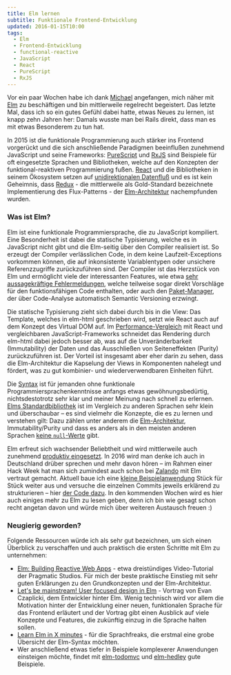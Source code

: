 ```yaml
---
title: Elm lernen
subtitle: Funktionale Frontend-Entwicklung
updated: 2016-01-15T10:00
tags:
  - Elm
  - Frontend-Entwicklung
  - functional-reactive
  - JavaScript
  - React
  - PureScript
  - RxJS
---
```

Vor ein paar Wochen habe ich dank [Michael](https://twitter.com/naltatis) angefangen, mich näher mit [Elm](http://elm-lang.org) zu beschäftigen und bin mittlerweile regelrecht begeistert. Das letzte Mal, dass ich so ein gutes Gefühl dabei hatte, etwas Neues zu lernen, ist knapp zehn Jahren her: Damals wusste man bei Rails direkt, dass man es mit etwas Besonderem zu tun hat.

<!-- more -->

In 2015 ist die funktionale Programmierung auch stärker ins Frontend vorgerückt und die sich anschließende Paradigmen beeinflußen zunehmend JavaScript und seine Frameworks: [PureScript](http://www.purescript.org/) und [RxJS](https://github.com/ReactiveX/RxJS) sind Beispiele für oft eingesetzte Sprachen und Bibliotheken, welche auf den Konzepten der funktional-reaktiven Programmierung fußen. [React](https://facebook.github.io/react/) und die Bibliotheken in seinem Ökosystem setzen auf [unidirektionalen Datenfluß](http://staltz.com/unidirectional-user-interface-architectures.html) und es ist kein Geheimnis, dass [Redux](http://redux.js.org/) - die mittlerweile als Gold-Standard bezeichnete Implementierung des Flux-Patterns - der [Elm-Architektur](https://gist.github.com/evancz/2b2ba366cae1887fe621) nachempfunden wurden.

### Was ist Elm?

Elm ist eine funktionale Programmiersprache, die zu JavaScript kompiliert. Eine Besonderheit ist dabei die statische Typisierung, welche es in JavaScript nicht gibt und die Elm-seitig über den Compiler realisiert ist. So erzeugt der Compiler verlässlichen Code, in dem keine Laufzeit-Exceptions vorkommen können, die auf inkonsistente Variablentypen oder unsichere Referenzzugriffe zurückzuführen sind. Der Compiler ist das Herzstück von Elm und ermöglicht viele der interessanten Features, wie etwa [sehr aussagekräftige Fehlermeldungen](http://elm-lang.org/blog/compiler-errors-for-humans), welche teilweise sogar direkt Vorschläge für den funktionsfähigen Code enthalten, oder auch den [Paket-Manager](http://elm-lang.org/blog/announce/package-manager), der über Code-Analyse automatisch Semantic Versioning erzwingt.

Die statische Typisierung zieht sich dabei durch bis in die View: Das Template, welches in elm-html geschrieben wird, setzt wie React auch auf dem Konzept des Virtual DOM auf. Im [Performance-Vergleich](http://elm-lang.org/blog/blazing-fast-html) mit React und vergleichbaren JavaScript-Frameworks schneidet das Rendering durch elm-html dabei jedoch besser ab, was auf die Unveränderbarkeit (Immutability) der Daten und das Ausschließen von Seiteneffekten (Purity) zurückzuführen ist. Der Vorteil ist insgesamt aber eher darin zu sehen, dass die Elm-Architektur die Kapselung der Views in Komponenten nahelegt und fördert, was zu gut kombinier- und wiederverwendbaren Einheiten führt.

Die [Syntax](http://elm-lang.org/docs/syntax) ist für jemanden ohne funktionale Programmiersprachenkenntnisse anfangs etwas gewöhnungsbedürtig, nichtsdestotrotz sehr klar und meiner Meinung nach schnell zu erlernen. [Elms Standardbibliothek](http://package.elm-lang.org/packages/elm-lang/core/3.0.0) ist im Vergleich zu anderen Sprachen sehr klein und überschaubar – es sind vielmehr die Konzepte, die es zu lernen und verstehen gilt: Dazu zählen unter anderem die [Elm-Architektur](), Immutability/Purity und dass es anders als in den meisten anderen Sprachen [keine `null`-Werte](http://elm-lang.org/guide/model-the-problem#banishing-null) gibt.

Elm erfreut sich wachsender Beliebtheit und wird mittlerweile auch zunehmend [produktiv eingesetzt](https://www.youtube.com/watch?v=W9HDueiaIJ4). In 2016 wird man denke ich auch in Deutschland drüber sprechen und mehr davon hören – im Rahmen einer Hack Week hat man sich zumindest auch schon bei [Zalando](https://tech.zalando.com/blog/using-elm-to-create-a-fun-game-in-just-five-days/) mit Elm vertraut gemacht. Aktuell baue ich eine [kleine Beispielanwendung](https://dennisreimann.github.io/elm-bike-configurator/) Stück für Stück weiter aus und versuche die einzelnen Commits jeweils erklärend zu strukturieren – hier [der Code dazu](https://github.com/dennisreimann/elm-bike-configurator). In den kommenden Wochen wird es hier auch einiges mehr zu Elm zu lesen geben, denn ich bin wie gesagt schon recht angetan davon und würde mich über weiteren Austausch freuen :)

### Neugierig geworden?

Folgende Ressourcen würde ich als sehr gut bezeichnen, um sich einen Überblick zu verschaffen und auch praktisch die ersten Schritte mit Elm zu unternehmen:

* [Elm: Building Reactive Web Apps](https://pragmaticstudio.com/elm) - etwa dreistündiges Video-Tutorial der Pragmatic Studios. Für mich der beste praktische Einstieg mit sehr guten Erklärungen zu den Grundkonzepten und der Elm-Architektur.
* [Let's be mainstream! User focused design in Elm](https://www.youtube.com/watch?v=oYk8CKH7OhE) - Vortrag von Evan Czaplicki, dem Entwickler hinter Elm. Wenig technisch wird vor allem die Motivation hinter der Entwicklung einer neuen, funktionalen Sprache für das Frontend erläutert und der Vortrag gibt einen Ausblick auf viele Konzepte und Features, die zukünftig einzug in die Sprache halten sollen.
* [Learn Elm in X minutes](https://learnxinyminutes.com/docs/elm/) - für die Sprachfreaks, die erstmal eine grobe Übersicht der Elm-Syntax möchten.
* Wer anschließend etwas tiefer in Beispiele komplexerer Anwendungen einsteigen möchte, findet mit [elm-todomvc](https://github.com/evancz/elm-todomvc) und [elm-hedley](https://github.com/Gizra/elm-hedley) gute Beispiele.
